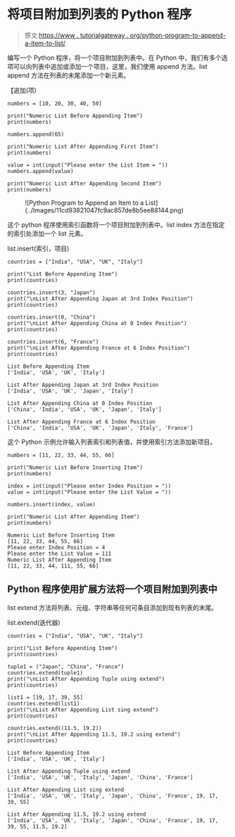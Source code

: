 # 将项目附加到列表的 Python 程序

> 原文:[https://www . tutorialgateway . org/python-program-to-append-a-item-to-list/](https://www.tutorialgateway.org/python-program-to-append-an-item-to-a-list/)

编写一个 Python 程序，将一个项目附加到列表中。在 Python 中，我们有多个选项可以向列表中追加或添加一个项目，这里，我们使用 append 方法。list append 方法在列表的末尾添加一个新元素。

【追加(项)

```
numbers = [10, 20, 30, 40, 50]

print("Numeric List Before Appending Item")
print(numbers)

numbers.append(65)

print("Numeric List After Appending First Item")
print(numbers)

value = int(input("Please enter the List Item = "))
numbers.append(value)

print("Numeric List After Appending Second Item")
print(numbers)
```

<figure class="wp-block-image size-large">![Python Program to Append an Item to a List](../Images/11cd93821047fc9ac857de8b5ee88144.png)</figure>

这个 python 程序使用索引函数将一个项目附加到列表中。list index 方法在指定的索引处添加一个 list 元素。

list.insert(索引，项目)

```
countries = ["India", "USA", "UK", "Italy"]

print("List Before Appending Item")
print(countries)

countries.insert(3, "Japan")
print("\nList After Appending Japan at 3rd Index Position")
print(countries)

countries.insert(0, "China")
print("\nList After Appending China at 0 Index Position")
print(countries)

countries.insert(6, "France")
print("\nList After Appending France at 6 Index Position")
print(countries)
```

```
List Before Appending Item
['India', 'USA', 'UK', 'Italy']

List After Appending Japan at 3rd Index Position
['India', 'USA', 'UK', 'Japan', 'Italy']

List After Appending China at 0 Index Position
['China', 'India', 'USA', 'UK', 'Japan', 'Italy']

List After Appending France at 6 Index Position
['China', 'India', 'USA', 'UK', 'Japan', 'Italy', 'France']
```

这个 Python 示例允许输入列表索引和列表值，并使用索引方法添加新项目。

```
numbers = [11, 22, 33, 44, 55, 66]

print("Numeric List Before Inserting Item")
print(numbers)

index = int(input("Please enter Index Position = "))
value = int(input("Please enter the List Value = "))

numbers.insert(index, value)

print("Numeric List After Appending Item")
print(numbers)
```

```
Numeric List Before Inserting Item
[11, 22, 33, 44, 55, 66]
Please enter Index Position = 4
Please enter the List Value = 111
Numeric List After Appending Item
[11, 22, 33, 44, 111, 55, 66]
```

## Python 程序使用扩展方法将一个项目附加到列表中

list extend 方法将列表、元组、字符串等任何可条目添加到现有列表的末尾。

list.extend(迭代器)

```
countries = ["India", "USA", "UK", "Italy"]

print("List Before Appending Item")
print(countries)

tuple1 = ("Japan", "China", "France")
countries.extend(tuple1)
print("\nList After Appending Tuple using extend")
print(countries)

list1 = [19, 17, 39, 55]
countries.extend(list1)
print("\nList After Appending List sing extend")
print(countries)

countries.extend((11.5, 19.2))
print("\nList After Appending 11.5, 19.2 using extend")
print(countries)
```

```
List Before Appending Item
['India', 'USA', 'UK', 'Italy']

List After Appending Tuple using extend
['India', 'USA', 'UK', 'Italy', 'Japan', 'China', 'France']

List After Appending List sing extend
['India', 'USA', 'UK', 'Italy', 'Japan', 'China', 'France', 19, 17, 39, 55]

List After Appending 11.5, 19.2 using extend
['India', 'USA', 'UK', 'Italy', 'Japan', 'China', 'France', 19, 17, 39, 55, 11.5, 19.2]
```